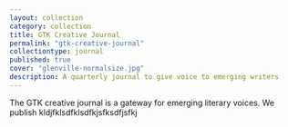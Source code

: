 ```yaml
---
layout: collection
category: collection
title: GTK Creative Journal
permalink: "gtk-creative-journal"
collectiontype: journal
published: true
cover: "glenville-normalsize.jpg"
description: A quarterly journal to give voice to emerging writers
---
```


The GTK creative journal is a gateway for emerging literary voices. We publish kldjfklsdfklsdfkjsfksdfjsfkj
